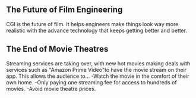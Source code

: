 ## The Future of Film Engineering
CGI is the future of film. It helps engineers make things look way more realistic with the advance technology that keeps getting better and better.
## The End of Movie Theatres
Streaming services are taking over, with new hot movies making deals with services such as "Amazon Prime Video"to have the movie stream on their app. This allows the audience to...
-Watch the movie in the comfort of their own home.
-Only paying one streaming fee for access to hundreds of movies.
-Avoid movie theatre prices.
